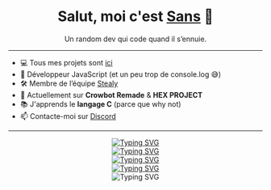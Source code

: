 <h1 align="center">Salut, moi c'est <a href="https://discord.gg/e6JBB48wUu">Sans</a> 👋</h1>
<p align="center">Un random dev qui code quand il s’ennuie.</p>

---
- 💻 Tous mes projets sont [ici](https://github.com/002-sans?tab=repositories)
- 💬 Développeur JavaScript (et un peu trop de console.log 😅)
- 🛠️ Membre de l’équipe [Stealy](https://discord.gg/stealy)
- 🚧 Actuellement sur **Crowbot Remade** & **HEX PROJECT**
- 📚 J'apprends le **langage C** (parce que why not)
- 📫 Contacte-moi sur [Discord](https://discord.gg/stealy)
---

<p align="center">
    <a href="https://git.io/typing-svg"><img src="https://readme-typing-svg.herokuapp.com?font=Fira+Code&pause=1000&width=435&separator=%3C&lines=let+i+%3D+0;%3Clet+IQ+%3D+0;%3Clet+brain+%3D+false;" alt="Typing SVG" /></a>
    <br>
    <a href="https://git.io/typing-svg"><img src="https://readme-typing-svg.herokuapp.com?font=Fira+Code&pause=1000&width=435&lines=while(i+%3C+42 * 10)%7B;while(IQ+%3C+Infinity)%7B;while+(!brain)+%7B" alt="Typing SVG" /></a>
    <br>
    <a href="https://git.io/typing-svg"><img src="https://readme-typing-svg.herokuapp.com?font=Fira+Code&pause=1000&width=435&lines=i%2B%2B;IQ%2B%2B;console.log(%22Chargement+cerveau%22);" alt="Typing SVG" /></a>
    <br>
    <a href="https://git.io/typing-svg"><img src="https://readme-typing-svg.herokuapp.com?font=Fira+Code&pause=1000&width=435&lines=console.log('IQ Non Atteint');console.log(%22QI+non+atteint%22);setTimeout(()+%3D%3E+brain+%3D+true%2C+4200);" alt="Typing SVG" /></a><br>
    <img src="https://readme-typing-svg.herokuapp.com?font=Fira+Code&pause=1000&width=435&lines=%7D" alt="Typing SVG" />
</p>
